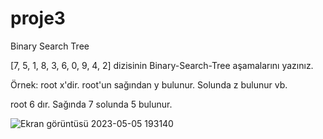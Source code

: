 # proje3
Binary Search Tree 

[7, 5, 1, 8, 3, 6, 0, 9, 4, 2] dizisinin Binary-Search-Tree aşamalarını yazınız.

Örnek: root x'dir. root'un sağından y bulunur. Solunda z bulunur vb.


root 6 dır. Sağında 7 solunda 5  bulunur.

![Ekran görüntüsü 2023-05-05 193140](https://user-images.githubusercontent.com/97295475/236515243-afdeb0e4-cdec-45f5-883e-35689bb2f3b2.png)
